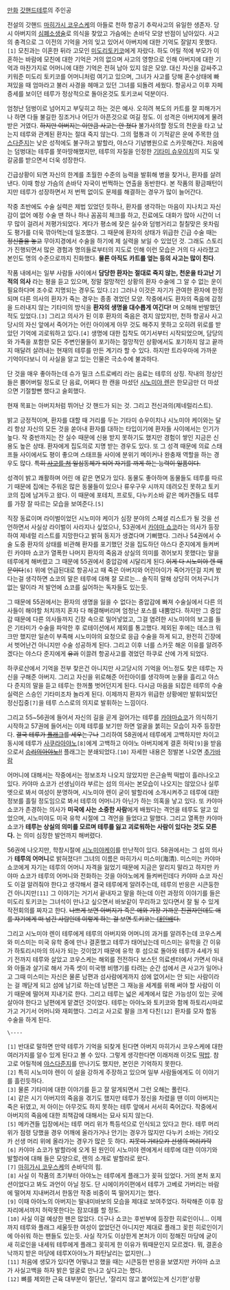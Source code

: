   

[만화](%EB%A7%8C%ED%99%94.md) [갓핸드테루](%EA%B0%93%ED%95%B8%EB%93%9C%20%ED%85%8C%EB%A3%A8.md)의 주인공

전설의 갓핸드 [마히가시 코우스케](%EB%A7%88%ED%9E%88%EA%B0%80%EC%8B%9C%20%EC%BD%94%EC%9A%B0%EC%8A%A4%EC%BC%80.md)의 아들로 천하 항공기 추락사고의 유일한 생존자. 당시 아버지의
[심폐소생술](%EC%8B%AC%ED%8F%90%EC%86%8C%EC%83%9D%EC%88%A0.md)로 의식을 찾았고 가슴에는 손바닥
모양 반점이 남아있다. 사고의 충격으로 그 이전의 기억을 거의 잊고 있어서 아버지에 대한 기억도 잘알지 못했다.`[1]` 모친과는 이혼한
뒤라 고모인 [미도리토키코](%EB%AF%B8%EB%8F%84%EB%A6%AC%20%ED%86%A0%ED%82%A4%EC%BD%94.md)에게 자랐다.
하도 어릴 적에 부모가 이혼하는 바람에 모친에 대한 기억은 거의 없으며 사고의 영향으로 인해 아버지에 대한 기억과 마찬가지로 어머니에 대한
기억은 전혀 남아 있지 않은 모양. 대신 자신을 감싸주고 키워준 미도리 토키코를 어머니처럼 여기고 있으며, 그녀가 사고를 당해 혼수상태에
빠져있을 때 엄마라고 불러 사경을 헤매고 있던 그녀를 되돌려 세웠다. 항공사고 이후 자페증세를 보이던 테루가 정상적으로 돌아온것도 토키코씨
덕분이다.

엄청난 덤벙이로 넘어지고 부딪히고 하는 것은 예사. 오히려 복도의 카트를 잘 피해가거나 하면 다들 불길한 징조거나 어딘가 아픈것으로 여길
정도. 이 성격은 아버지에게 물려받은 거였다. <del>하지만 아버지는 이만큼 사고는 안 쳤다</del> 불가사의할 정도의 천운을 타고
났는지 테루와 관계된 환자는 절대 죽지 않는다. 그의 혈통과 이 기적같은 운에 주목한 [야스다준지](%EC%95%BC%EC%8A%A4%EB%8B%A4%20%EC%A4%80%EC%A7%80.md)는 낮은 성적에도 불구하고 발할라,
야스다 기념병원으로 스카웃해간다. 처음에는 덤벙대는 테루를 못마땅해했지만, 테루의 자질을 인정한 [기타미 슈우이치](%EA%B8%B0%ED%83%80%EB%AF%B8%20%EC%8A%88%EC%9A%B0%EC%9D%B4%EC%B9%98.md)의 지도 및 갈굼를 받으면서 더욱
성장한다.

긴급상황이 되면 자신의 한계를 초월한 수준의 능력을 발휘해 병을 찾거나, 환자를 살려낸다. 이때 항상 가슴의 손바닥 자국이 번쩍하는 연출을
동반한다. 본 작품의 황금패턴이지만 테루가 성장하면서 저 번쩍 없이도 문제를 해결하는 경우가 많이 늘어간다.  

작중 초반에도 수술 실력은 제법 있었던 듯하나, 환자를 생각하는 마음이 지나치고 자신감이 없어 예정 수술 땐 하나 하나 꼼꼼히 체크를 하고,
진료에도 대화가 많아 시간이 너무 많이 걸려서 저평가되었다. 게다가 평소에 잦은 실수와 덤벙거리고 칠칠맞은 옷차림도 평가를 더욱 깎아먹는데
일조했다. 그 때문에 환자의 상태가 위급한 긴급 수술 때는 <del>정신줄을 놓고</del> 무아지경에서 수술을 하기에 제 실력을 보일 수
있었던 것. 그래도 스토리가 진행되면서 많은 경험과 명의들로부터의 지도로 인해 이런 모습은 거의 다 사라졌고 본인도 명의 수준으로까지
진화했다. **물론 아직도 카트를 엎는 등의 사고는 많이 친다**.

작품 내에서는 일부 사람들 사이에서 **담당한 환자는 절대로 죽지 않는, 천운을 타고난 기적의 의사** 라는 평을 듣고 있으며, 정말
절망적인 상황의 환자 수술에 그 알 수 없는 운이 필요하다며 조수로 지명되는 경우도 있다.`[2]` 그러나 이것은 자기가 관여한 환자에
한정되며 다른 의사의 환자가 죽는 경우는 종종 겪었던 모양. 작중에서도 환자의 죽음에 감정을 드러내지 않는 기타미의 방식을 **환자의 생명을
대수롭게 여긴다!** 며 오해해 반발했던 적도 있었다.`[3]` 그리고 의사가 된 이후 환자의 죽음은 겪지 않았지만, 천하 항공사 사고
당시의 자신 앞에서 죽어가는 어린 아이에게 아무 것도 해주지 못하고 오히려 위로를 받았던 기억에 괴로워하고 있다.`[4]` 생명에 대한
집착도 여기서부터 시작되었으며, 담당의와 가족을 포함한 모든 주변인물들이 포기하는 절망적인 상황에서도 포기하지 않고 끝까지 매달려 살려내는
현재의 테루를 만든 계기라 할 수 있다. 하지만 트라우마에 가까운 기억이다보니 이 사실을 알고 있는 인물은 극소수에 불과하다.

단 것을 매우 좋아하는데 슈가 밀크 스트로베리 라는 음료는 테루의 상징. 작내의 정상인들은 뿜어버릴 정도로 단 음료, 어쩌다 한 캔을 마셨던
[시노미야 렌](%EC%8B%9C%EB%85%B8%EB%AF%B8%EC%95%BC%20%EB%A0%8C.md)은 한모금만 더 마셨으면
기절할뻔 했다고 술회했다.

현재 목표는 아버지처럼 뛰어난 갓 핸드가 되는 것. 그리고 전신과의(제네럴리스트).  

밝고 긍정적이며, 환자를 대할 때 거리를 두는 기타미 슈우이치나 시노미야 케이와는 달리 항상 자신의 모든 것을 쏟아내 환자를 대하는
타입이기에 환자들 사이에서는 인기가 높다. 작 중반까지는 잔 실수 때문에 신용 받지 못하기도 했지만 경험이 쌓인 지금은 신용도 높은 상태.
환자에게 집도의로 지명 받는 경우도 있다. 또 그 성격 때문에 의료 스태프들 사이에서도 평이 좋으며 스태프들 사이에 분위기 메이커나 완충재
역할을 하는 경우도 많다. <del>특히 [사고를 쳐](%EB%96%A1%EB%B0%A5.md) 일심동체가 되어 자기를 까게 하는
능력이 일품이다.</del>

성격이 밝고 쾌활하며 어린 애 같은 면모가 있다. 동물도 좋아하며 동물들도 테루를 따르기 때문에 집에는 주워온 많은 동물들이 있으나 류우구우
시까지 데려오진 못하고 토키코의 집에 남겨두고 왔다. 이 때문에 포테치, 프로토, 다누키소바 같은 메카견들도 테루를 가장 잘 따르는 모습을
보여준다.`[5]`

직장 동료이며 라이벌이었던 시노미야 케이가 심장 분야의 스페셜 리스트가 될 것을 선언하면서 사실상 라이벌이 사라지나 싶었으나, 53권에서
[카야마 쇼코](%EC%B9%B4%EC%95%BC%EB%A7%88%20%EC%87%BC%EC%BD%94.md)라는 의사가 등장하여
제네럴 리스트를 지망한다고 밝혀 동지가 생겼다며 기뻐했다. 그러나 54권에서 수술 도중 환자의 상태를 비관해 환자를 포기했던 것을 집도하던
야스다 준지에게 들켜버린 카야마 쇼코가 열폭한 나머지 환자의 죽음과 상실의 의미를 겪어보지 못했다는 말을 테루에게 해버렸고 그 때문에
55권에서 중압감에 시달리게 된다.<del>이게 다 시노미야 렌 때문이다</del>`[6]` 위에 언급된대로 항공사고 때 죽은 아버지와
어린아이가 죽어가던걸 지켜 봤다는걸 생각하면 쇼코의 말은 테루에 대해 잘 모르는… 솔직히 말해 상당히 어처구니가 없는 말이라 저 발언에
쇼코를 싫어하는 독자들도 있는듯.

그 때문에 55권에서는 환자의 생명을 잃을 수 없다는 중압감에 빠져 수술실에서 다른 의사들이 해야할 처치까지 혼자 다 해결해버리며 엄청난
포스를 내뿜었다. 하지만 그 중압감 때문에 다른 의사들까지 긴장 속으로 밀어넣었고, 그걸 염려한 시노미야의 보고를 들은 기타미가 수술을
파악한 후 로테이션에서 제외를 통고했다. 제외된 후에는 데스크 워크만 했지만 일손이 부족해 시노미야의 요청으로 응급 수술을 하게 되고,
완전히 긴장에서 벗어난건 아니지만 수술 성공하게 된다. 그리고 이후 너를 스카웃 해온 이유를 알려주겠다는 야스다 준지에게
<del>유괴</del> 이끌려 항공사고를 겪었던 하쿠로 산에 가게 되었다.

하쿠로산에서 기억을 전부 찾은건 아니지만 사고당시의 기억을 어느정도 찾은 테루는 자신을 구해준 아버지. 그리고 자신을 위로해준 어린아이를
생각하며 눈물을 흘리고 야스다 준지의 말을 듣고 테루는 한꺼풀 벗어던지게 된다. 다시금 마음을 되잡은 테루의 수술실력은 스승인 기타미조차
놀라게 된다. 이제까지 환자가 위급한 상황에만 발휘되었던 정신집중`[7]`을 테루 스스로의 의지로 발휘하는 느낌이다.

그리고 55~56권에 들어서 자신의 길을 곧게 걸어가는 테루를 [카야마쇼코](%EC%B9%B4%EC%95%BC%EB%A7%88%20%EC%87%BC%EC%BD%94.md)가 의식하기 시작하고 57권에
들어서는 이제 테루를 보기만 하면 얼굴을 붉히는 모습이 자주 등장한다. <del>결국 테루가
[플래그](%ED%94%8C%EB%9E%98%EA%B7%B8.md)를 세우는구나</del> 그리하여 58권에서 테루에게 고백하지만
차이고 동시에 테루가 [사쿠라아야노](%EC%82%AC%EC%BF%A0%EB%9D%BC%20%EC%95%84%EC%95%BC%EB%85%B8.md)`[8]`에게
고백하고 아야노 아버지에게 결혼 허락`[9]`을 받음으로서 <del>[승리의아야노!!](%ED%8A%B8%EB%A3%A8%20%ED%8B%B0%EC%96%B4%EC%A6%88.md)</del> 플래그는
분쇄되었다.`[10]` 자세한 내용은 정발본 나오면
[추가바람](%EC%B6%94%EA%B0%80%EB%B0%94%EB%9E%8C.md)

어머니에 대해서는 작중에서는 정보조차 나오지 않았지만 은근슬쩍 떡밥이 흘러나오고 있다. 카야마 쇼코가 선생님이라 부르는 섬의 의사는 본모습이
나오지는 않았으나 실루엣으로 봐서 여성이 분명하며, 시노미야 렌이 굳이 발할라에 소개시켜주고 테루에 대한 정보를 흘릴 정도임으로 봐서 테루의
어머니가 아닌가 하는 의혹을 낳고 있다. 또 카야마 쇼코가 존경하는 의사가 **미국에 사는 소중한 사람**에게 배웠다는 격언을 테루도 알고
있었으며, 시노미야도 미국 유학 시절에 그 격언을 들었다고 말했다. 그리고 열폭한 카야마 쇼코가 **테루는 상실의 의미를 모르며 테루를 잃고
괴로워하는 사람이 있다는 것도 모른다.** 는 의미 심장한 발언까지 해버렸다.

56권에 나오지만, 학창시절에 [시노미야케이](%EC%8B%9C%EB%85%B8%EB%AF%B8%EC%95%BC%20%EC%BC%80%EC%9D%B4.md)를 만난적이 있다.
58권에서는 그 섬의 의사가 **테루의 어머니**로 밝혀졌다!! 그녀의 이름은 마히가시 미스미(海清). 미스미는 카야마 쇼코에게 자기는
테루의 어머니 자격을 잃었기 때문에 지금은 알리지 말라고 하지만 카야마 쇼코가 테루의 어머니와 전화하는 것을 아야노에게 들켜버린데다 카야마
쇼코 자신도 이걸 알려줘야 한다고 생각해서 결국 테루에게 알려주는데, 테루의 반응은 시큰둥한 건 아니지만`[11]` 그 이야기는 거기서
끝내자고 말을 하는데 이런 과정의 이야기를 들은 미도리 토키코는 그녀석이 만나고 싶으면서 바보같이 무리하고 있다면서 잘 될 수 있게
작전회의를 짜자고 한다. <del>나쁘게 보면 아버지가 죽은 애와 가장 가까운 친권자인데도 애를 자기에게 떠 넘긴 사람인데 이렇게 하는 걸
보면 토키코는 [대인배](%EB%8C%80%EC%9D%B8%EB%B0%B0.md)다.</del>

그리고 시노미야 렌이 테루에게 테루의 아버지와 어머니의 과거를 알려주는데 코우스케와 미스미는 미국 유학 중에 만나 결혼했고 테루가 태어났는데
미스미는 유학을 간 이유가 하토리시마의 의사가 되는 것이었기 때문에 유학 후 섬으로 돌아와 테루가 4세가 되기 전까지 테루와 살았고
코우스케는 해외를 전전하다 보스턴 의료센터에서 가면서 아내와 아들과 살기로 해서 가족 셋이 미국행 비행기를 타려는 순간 섬에서 큰 사고가
일어나고 그때 미스미는 자신은 물론 남편과 섬사람에게까지 섬에 없어서는 안 되는 사람이라는 걸 깨닫게 되고 섬에 남기로 하는데 남편은 그
재능을 세계를 위해 써야 할 사람이 이기 때문에 떨어져 지내기로 한다. 그리고 테루는 넓은 세계에서 많은 가능성이 있는 곳에 살아야 한다고
남편에게 맡겼던 것이었다. 테루는 아야노와 토키코와 함께 하토리시마로 가고 거기서 어머니와 재회했다. 그리고 사고로 팔을 크게
다친`[12]` 환자를 모자 합동 수술을 하게 된다.

`\----`

`[1]` 반대로 말하면 만약 테루가 기억을 되찾게 된다면 아버지 마히가시 코우스케에 대한 여러가지를 알수 있게 된다고 볼 수 있다. 그렇게
생각한다면 이래저래 이것도 [떡밥](%EB%96%A1%EB%B0%A5.md). 참고로 어릴적에 [야스다준지](%EC%95%BC%EC%8A%A4%EB%8B%A4%20%EC%A4%80%EC%A7%80.md)를 만나기도 했지만, 본인은
기억하지 못한다.  
`[2]` 특히 시노미야 렌이 이 설을 강하게 주장하고 있으며 일부 사람들에게도 이 이야기를 흘린듯하다.  
`[3]` 물론 기타미에 대한 이야기를 듣고 잘 알게되면서 그런 오해는 풀린다.  
`[4]` 같은 시기 아버지의 죽음을 겪기도 했지만 테루가 정신을 차렸을 땐 이미 아버지는 죽은 뒤였고, 저 아이는 아무것도 하지 못하는
테루 앞에서 서서히 죽어갔다. 작중에서 아버지의 죽음에 대한 죄책감에 대해서는 묘사 되지 않는다.  
`[5]` 메카견들 입장에서는 테루 머리 위가 특등석으로 인식되고 있다고 한다. 테루 머리 위가 점령 당했을 경우 어깨에 올라가거나 안기는
경우가 많지만 다누키 소바는 가타오카 선생 머리 위에 올라가는 경우가 많은 듯 하다. <del>지못미 가타오카 선생의 머리카락</del>  
`[6]` 카야마 쇼코가 발할라에 오게 된 원인이 시노미야 렌에게서 테루에 대한 이야기와 발할라에 대해 들은 모양으로, 렌의 소개로 발할라로
왔다.  
`[7]` [마히가시 코우스케](%EB%A7%88%ED%9E%88%EA%B0%80%EC%8B%9C%20%EC%BD%94%EC%9A%B0%EC%8A%A4%EC%BC%80.md)의 손바닥의 힘.  
`[8]` 사실 이 작품의 초기부터 아야노는 테루에게 플래그가 꽂혀 있었다. 거의 본처 포지션이었다고 봐도 과언이 아닐 정도. 단
시에이카이편에서 테루가 고베로 가버리는 바람에 떨어져 지내버려서 한동안 작중 비중이 뚝 떨어지기는 했다.  
`[9]` 이때 아야노의 아버지는 딸내미바보의 모습을 제대로 보여주었다. 허락해준 이후 잠자리에서까지 허락못한다는 잠꼬대를 할 정도.  
`[10]` 사실 이걸 예상한 팬은 많았다. 더구나 쇼코는 후반부에 등장한 히로인이니… 이제까지 테루와 플래그 세울듯한 여성이 없었던건
아니지만 제대로 플래그 꽂힌 히로인이기에 아쉬워 하는 팬들도 있는듯. 사실 작가도 이상한게 본처가 이미 정해진 마당에 굳이 새 히로인을
내세워 테루에게 플래그 꽂히게 한 이유가 뭐때문인지 모르겠다. 뭐, 결혼승낙까지 받은 마당에 테루X아야노가 파탄날리는 없지만(…)  
`[11]` 처음에 생모가 있다면 어떻냐고 했을 때는 시큰둥한 반응을 보였지만 카야마 쇼코가 사실고백을 하자 밝은 얼굴로 만나고 싶다고는
했다.  
`[12]` 뼈를 제외한 근육 대부분이 절단난, '잘리지 않고 붙어있는게 신기한'상황

